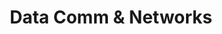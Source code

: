 ---
title: "Data Comm & Networks"
layout: category
permalink: /categories/network/
author_profile: true
taxonomy: network
sidebar:
    nav: "sidebar"


---